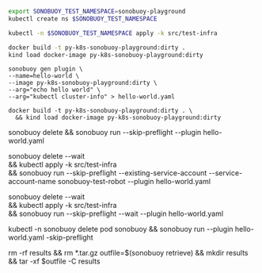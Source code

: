  ```sh
 export SONOBUOY_TEST_NAMESPACE=sonobuoy-playground 
 kubectl create ns $SONOBUOY_TEST_NAMESPACE
 ```


 ```sh 
 kubectl -n $SONOBUOY_TEST_NAMESPACE apply -k src/test-infra 
 ```

 ```sh 
docker build -t py-k8s-sonobuoy-playground:dirty .
kind load docker-image py-k8s-sonobuoy-playground:dirty
 ```

```
sonobuoy gen plugin \
--name=hello-world \
--image py-k8s-sonobuoy-playground:dirty \
--arg="echo hello world" \
--arg="kubectl cluster-info" > hello-world.yaml
```

```
docker build -t py-k8s-sonobuoy-playground:dirty . \
  && kind load docker-image py-k8s-sonobuoy-playground:dirty    
```

sonobuoy delete && sonobuoy run --skip-preflight --plugin hello-world.yaml 


sonobuoy delete --wait \
  && kubectl apply -k src/test-infra \
  && sonobuoy run --skip-preflight --existing-service-account --service-account-name sonobuoy-test-robot --plugin hello-world.yaml 

sonobuoy delete --wait \
  && kubectl apply -k src/test-infra \
  && sonobuoy run --skip-preflight --wait --plugin hello-world.yaml 

kubectl -n sonobuoy delete pod sonobuoy && sonobuoy run --plugin hello-world.yaml  -skip-preflight

rm -rf results && rm *.tar.gz 
outfile=$(sonobuoy retrieve) && mkdir results && tar -xf $outfile -C results
